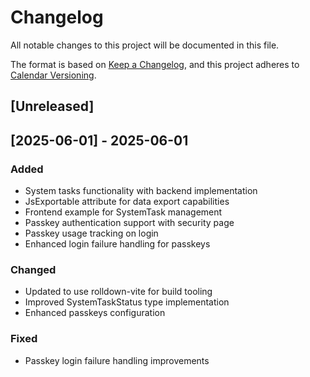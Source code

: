 # Changelog

All notable changes to this project will be documented in this file.

The format is based on [Keep a Changelog](https://keepachangelog.com/en/1.1.0/),
and this project adheres to [Calendar Versioning](https://calver.org/#scheme).

## [Unreleased]

## [2025-06-01] - 2025-06-01

### Added
- System tasks functionality with backend implementation
- JsExportable attribute for data export capabilities
- Frontend example for SystemTask management
- Passkey authentication support with security page
- Passkey usage tracking on login
- Enhanced login failure handling for passkeys

### Changed
- Updated to use rolldown-vite for build tooling
- Improved SystemTaskStatus type implementation
- Enhanced passkeys configuration

### Fixed
- Passkey login failure handling improvements
